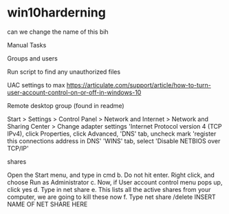 # win10harderning

can we change the name of this bih

Manual Tasks 

Groups and users

Run script to find any unauthorized files 

UAC settings to max https://articulate.com/support/article/how-to-turn-user-account-control-on-or-off-in-windows-10

Remote desktop group (found in readme)

Start > Settings > Control Panel > Network and Internet > Network and Sharing Center > Change adapter settings
'Internet Protocol version 4 (TCP IPv4), click Properties, click Advanced,
'DNS' tab, uncheck mark 'register this connections address in DNS'
'WINS' tab, select 'Disable NETBIOS over TCP/IP'

shares

Open the Start menu, and type in cmd b. Do not hit enter. Right click, and choose Run as Administrator c. Now, if User account control menu pops up, click yes d. Type in net share e. This lists all the active shares from your computer, we are going to kill these
now f. Type net share /delete INSERT NAME OF NET SHARE HERE 


